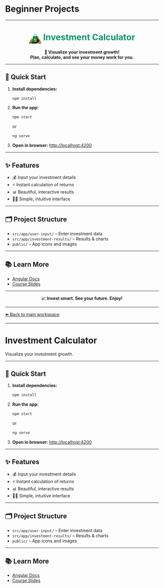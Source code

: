 # Beginner Projects

---

<h1 align="center"><img src="public/investment-calculator-logo.png" width="40" style="vertical-align:middle;"/> <span style="color:#059669">Investment Calculator</span></h1>

<p align="center">
  <b>💸 Visualize your investment growth!<br>Plan, calculate, and see your money work for you.</b>
</p>

---

## 🚀 Quick Start

1. **Install dependencies:**
   ```sh
   npm install
   ```
2. **Run the app:**
   ```sh
   npm start
   ```
   or
   ```sh
   ng serve
   ```
3. **Open in browser:**
   [http://localhost:4200](http://localhost:4200)

---

## ✨ Features

- 💰 Input your investment details
- ⚡ Instant calculation of returns
- 📊 Beautiful, interactive results
- 🧑‍💻 Simple, intuitive interface

---

## 🗂️ Project Structure

- `src/app/user-input/` – Enter investment data
- `src/app/investment-results/` – Results & charts
- `public/` – App icons and images

---

## 📚 Learn More

- [Angular Docs](https://angular.io/)
- [Course Slides](../../other-resources/angular-course-slides.pdf)

---

<p align="center">
  <b>📈 Invest smart. See your future. Enjoy!</b>
</p>

---

[⬅️ Back to main workspace](../../README.md)

---

# Investment Calculator

Visualize your investment growth.

---

## 🚀 Quick Start

1. **Install dependencies:**
   ```sh
   npm install
   ```
2. **Run the app:**
   ```sh
   npm start
   ```
   or
   ```sh
   ng serve
   ```
3. **Open in browser:**
   [http://localhost:4200](http://localhost:4200)

---

## ✨ Features

- 💰 Input your investment details
- ⚡ Instant calculation of returns
- 📊 Beautiful, interactive results
- 🧑‍💻 Simple, intuitive interface

---

## 🗂️ Project Structure

- `src/app/user-input/` – Enter investment data
- `src/app/investment-results/` – Results & charts
- `public/` – App icons and images

---

## 📚 Learn More

- [Angular Docs](https://angular.io/)
- [Course Slides](../../other-resources/angular-course-slides.pdf)
